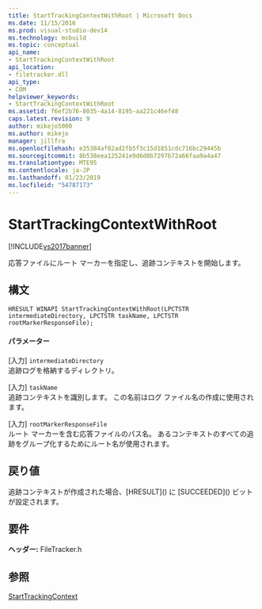 ```yaml
---
title: StartTrackingContextWithRoot | Microsoft Docs
ms.date: 11/15/2016
ms.prod: visual-studio-dev14
ms.technology: msbuild
ms.topic: conceptual
api_name:
- StartTrackingContextWithRoot
api_location:
- filetracker.dll
api_type:
- COM
helpviewer_keywords:
- StartTrackingContextWithRoot
ms.assetid: f6ef2b76-8035-4a14-8195-aa221c46ef48
caps.latest.revision: 9
author: mikejo5000
ms.author: mikejo
manager: jillfra
ms.openlocfilehash: e35384af02ad2fb5f3c15d1851cdc716bc29445b
ms.sourcegitcommit: 8b538eea125241e9d6d8b7297b72a66faa9a4a47
ms.translationtype: MTE95
ms.contentlocale: ja-JP
ms.lasthandoff: 01/23/2019
ms.locfileid: "54787173"
---
```

# <a name="starttrackingcontextwithroot"></a>StartTrackingContextWithRoot
[!INCLUDE[vs2017banner](../includes/vs2017banner.md)]

  
応答ファイルにルート マーカーを指定し、追跡コンテキストを開始します。  
  
## <a name="syntax"></a>構文  
  
```  
HRESULT WINAPI StartTrackingContextWithRoot(LPCTSTR intermediateDirectory, LPCTSTR taskName, LPCTSTR rootMarkerResponseFile);  
```  
  
#### <a name="parameters"></a>パラメーター  
 [入力] `intermediateDirectory`  
 追跡ログを格納するディレクトリ。  
  
 [入力] `taskName`  
 追跡コンテキストを識別します。 この名前はログ ファイル名の作成に使用されます。  
  
 [入力] `rootMarkerResponseFile`  
 ルート マーカーを含む応答ファイルのパス名。 あるコンテキストのすべての追跡をグループ化するためにルート名が使用されます。  
  
## <a name="return-value"></a>戻り値  
 追跡コンテキストが作成された場合、[HRESULT](<!-- TODO: review code entity reference <xref:assetId:///HRESULT?qualifyHint=False&amp;autoUpgrade=True>  -->) に [SUCCEEDED](<!-- TODO: review code entity reference <xref:assetId:///SUCCEEDED?qualifyHint=False&amp;autoUpgrade=True>  -->) ビットが設定されます。  
  
## <a name="requirements"></a>要件  
 **ヘッダー:** FileTracker.h  
  
## <a name="see-also"></a>参照  
 [StartTrackingContext](../msbuild/starttrackingcontext.md)

